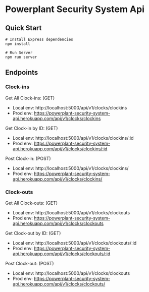 ﻿# Powerplant Security System Api
 
## Quick Start
```
# Install Express dependencies
npm install

# Run Server
npm run server
```

## Endpoints
 
### Clock-ins
  Get All Clock-ins: (GET)
  - Local env: http://localhost:5000/api/v1/clocks/clockins
  - Prod env: https://powerplant-security-system-api.herokuapp.com/api/v1/clocks/clockins
  
  Get Clock-in by ID: (GET)
  - Local env: http://localhost:5000/api/v1/clocks/clockins/:id
  - Prod env: https://powerplant-security-system-api.herokuapp.com/api/v1/clocks/clockins/:id
  
  Post Clock-in: (POST)
  - Local env: http://localhost:5000/api/v1/clocks/clockins/
  - Prod env: https://powerplant-security-system-api.herokuapp.com/api/v1/clocks/clockins/
  
 ### Clock-outs
 Get All Clock-outs: (GET)
 - Local env: http://localhost:5000/api/v1/clocks/clockouts
 - Prod env: https://powerplant-security-system-api.herokuapp.com/api/v1/clocks/clockouts
 
 Get Clock-out by ID: (GET)
 - Local env: http://localhost:5000/api/v1/clocks/clockouts/:id
 - Prod env: https://powerplant-security-system-api.herokuapp.com/api/v1/clocks/clockouts/:id
 
 Post Clock-out: (POST)
 - Local env: http://localhost:5000/api/v1/clocks/clockouts
 - Prod env: https://powerplant-security-system-api.herokuapp.com/api/v1/clocks/clockouts/

